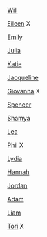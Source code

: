 [Will](https://williamsmithdesign.tumblr.com)

[Eileen](https://wordpress.com/view/eileenmdd.home.blog/16) X

[Emily](https://emilydolphin.home.blog/blog-post-1/?frame-nonce=b3ead0c065)

[Julia](https://thefountainpen776070008.wordpress.com)

[Katie](https://kqblog.myportfolio.com/)

[Jacqueline](https://jkaisernmdd.tumblr.com/)

[Giovanna](https://www.wix.com/website/builder?referral=split%20page&vertical=blog&storyId=9b9e8aae-817d-4c9c-bed9-b3af54e12bb6#!/builder/story/9b9e8aae-817d-4c9c-bed9-b3af54e12bb6:55608f57-3a99-489f-b503-c890d9a53ca7) X

[Spencer](https://nmddblog.tumblr.com/)

[Shamya](https://shamyasdesign.wordpress.com)

[Lea](https://lnaisberg.github.io/leasblog.github.io/)

[Phil](Phillip-gregor.squarespace.com) X

[Lydia](https://lydiaexploringnewmedia.tumblr.com/)

[Hannah](https://hmelillo.tumblr.com)

[Jordan](https://theatoyourq.blog/)

[Adam](https://www.tumblr.com/blog/abronba)

[Liam](https://lryder4.myportfolio.com/new-media-and-design)

[Tori](www.toripante.com) X

